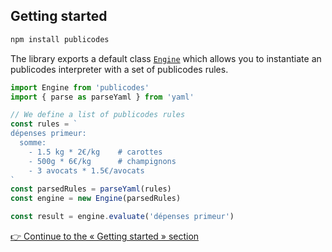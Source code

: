## Getting started

```bash
npm install publicodes
```

The library exports a default class [`Engine`](https://publi.codes/docs/api/publicodes/classes/Engine) which allows you to instantiate an publicodes interpreter with a set of publicodes rules.

```js
import Engine from 'publicodes'
import { parse as parseYaml } from 'yaml'

// We define a list of publicodes rules
const rules = `
dépenses primeur:
  somme:
    - 1.5 kg * 2€/kg    # carottes
    - 500g * 6€/kg      # champignons
    - 3 avocats * 1.5€/avocats
`
const parsedRules = parseYaml(rules)
const engine = new Engine(parsedRules)

const result = engine.evaluate('dépenses primeur')
```

[👉 Continue to the « Getting started » section](https://publi.codes/docs/tutoriel)
